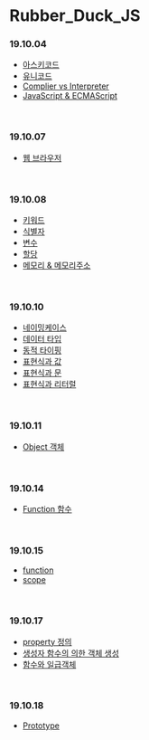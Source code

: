 # Rubber_Duck_JS

### 19.10.04
- [아스키코드]()
- [유니코드]()
- [Complier vs Interpreter]()
- [JavaScript & ECMAScript]()

<br>

### 19.10.07
- [웹 브라우저]()

<br>

### 19.10.08
- [키워드]()
- [식별자]()
- [변수]()
- [할당]()
- [메모리 & 메모리주소]()

<br>

### 19.10.10
- [네이밍케이스]()
- [데이터 타입]()
- [동적 타이핑]()
- [표현식과 값]()
- [표현식과 문]()
- [표현식과 리터럴]()

<br>

### 19.10.11
- [Object 객체]()

<br>

### 19.10.14
- [Function 함수]()

<br>

### 19.10.15
- [function]()
- [scope]()

<br>

### 19.10.17
- [property 정의]()
- [생성자 함수의 의한 객체 생성]()
- [함수와 일급객체]()

<br>

### 19.10.18
- [Prototype]()